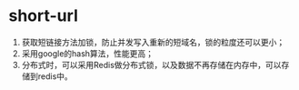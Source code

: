 # short-url
1. 获取短链接方法加锁，防止并发写入重新的短域名，锁的粒度还可以更小；
2. 采用google的hash算法，性能更高；
3. 分布式时，可以采用Redis做分布式锁，以及数据不再存储在内存中，可以存储到redis中。

